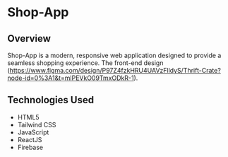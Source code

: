 # Shop-App

## Overview
Shop-App is a modern, responsive web application designed to provide a seamless shopping experience. The front-end design (https://www.figma.com/design/P97Z4fzkHRU4UAVzFlldyS/Thrift-Crate?node-id=0%3A1&t=mlPEVkO09TmxODkR-1).

## Technologies Used
- HTML5
- Tailwind CSS
- JavaScript
- ReactJS
- Firebase
